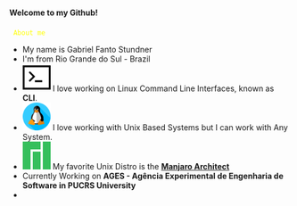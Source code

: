 #### Welcome to my Github!

<code style="color: yellow"> About me </code>

* My name is Gabriel Fanto Stundner
* I'm from Rio Grande do Sul - Brazil
* <img src="https://github.com/F4NT0/F4NT0/blob/master/images/icons/terminal.png" width="50"> I love working on Linux Command Line Interfaces, known as **CLI**.
* <img src="https://github.com/F4NT0/F4NT0/blob/master/images/icons/linux.png" width="50"> I love working with Unix Based Systems but I can work with Any System.
* <img src="https://github.com/F4NT0/F4NT0/blob/master/images/icons/manjaro.png" width="50"> My favorite Unix Distro is the [**Manjaro Architect**](https://manjaro.org/)
* Currently Working on **AGES - Agência Experimental de Engenharia de Software in PUCRS University**
* 
